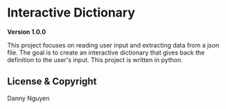 # Interactive Dictionary

**Version 1.0.0** 

This project focuses on reading user input and extracting data from a json file. The goal is to create an interactive dictionary that gives back the definition to the user's input. This project is written in python.

## License & Copyright
Danny Nguyen
